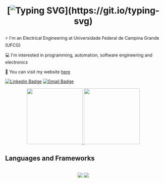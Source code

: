 <h1 align="center">
  
[![Typing SVG](https://readme-typing-svg.herokuapp.com?font=Fira+Code&weight=300&size=50&duration=4000&pause=1000&color=6BA4C4&center=true&vCenter=true&random=false&width=1000&lines=Hello%2C+my+name+is+Clarice+Soares;welcome!)](https://git.io/typing-svg)

</h1>

⚡ I'm an Electrical Engineering at Universidade Federal de Campina Grande (UFCG)

💻 I'm interested in programming, automation, software engineering and electronics

🔎 You can visit my website [here](https://claricesoares.github.io/clarice-curriculo/)

[![Linkedin Badge](https://img.shields.io/badge/-LinkedIn-blue?style=flat-square&logo=Linkedin&logoColor=white&link=https://www.linkedin.com/in/clarice-soares-13a3591a8/)](https://www.linkedin.com/in/clarice-soares-13a3591a8/)
[![Gmail Badge](https://img.shields.io/badge/-Gmail-c14438?style=flat-square&logo=Gmail&logoColor=white&link=mailto:clarice.soares@ee.ufcg.edu.br)](mailto:clarice.soares@ee.ufcg.edu.br)

<div align="center">
  <a href="https://github.com/claricesoares">
    <img height="180em" src="https://github-readme-stats.vercel.app/api?username=claricesoares&show_icons=true&theme=dracula&include_all_commits=true&count_private=true"/>
  </a>
  <a href="https://github.com/claricesoares">
    <img height="180em" src="https://github-readme-stats.vercel.app/api/top-langs/?username=claricesoares&layout=compact&langs_count=7&theme=dracula"/>
  </a>
</div>

## Languages and Frameworks
<br/>
<div align="center">
    <img src="https://skillicons.dev/icons?i=html,css,vscode,github,figma,git,docker" />
    <img src="https://skillicons.dev/icons?i=python,c,cpp,java,mysql,flask,django,azure" /><br>
</div>
<br/>

##

